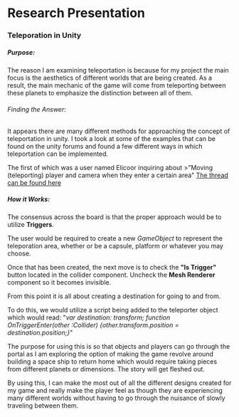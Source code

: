 # Research Presentation

### Teleporation in Unity

##### Purpose:
The reason I am examining teleportation is because for my project the main focus is the aesthetics of different worlds that are being created. As a result, the main mechanic of the game will come from teleporting between these planets to emphasize the distinction between all of them.

###### Finding the Answer:
It appears there are many different methods for approaching the concept of teleportation in unity. I took a look at some of the examples that can be found on the unity forums and found a few different ways in which teleportation can be implemented.

The first of which was a user named Elicoor inquiring about >"Moving (teleporting) player and camera when they enter a certain area"
[The thread can be found here](http://answers.unity3d.com/questions/11617/moving-teleporting-player-and-camera-when-they-ent.html)

##### How it Works:

The consensus across the board is that the proper approach would be to utilize **Triggers**.

The user would be required to create a new _GameObject_ to represent the teleporation area, whether or be a capsule, platform or whatever you may choose.

Once that has been created, the next move is to check the **"Is Trigger"** button located in the collider component. Uncheck the **Mesh Renderer** component so it becomes invisible.

From this point it is all about creating a destination for going to and from.

To do this, we would utilize a script being added to the teleporter object which would read: "_var destination: transform;
function OnTriggerEnter(other :Collider) {other.transform.position = destination.position;}_"

The purpose for using this is so that objects and players can go through the portal as I am exploring the option of making the game revolve around building a space ship to return home which would require taking pieces from different planets or dimensions. The story will get fleshed out.

By using this, I can make the most out of all the different designs created for my game and really make the player feel as though they are experiencing many different worlds without having to go through the nuisance of slowly traveling between them.
